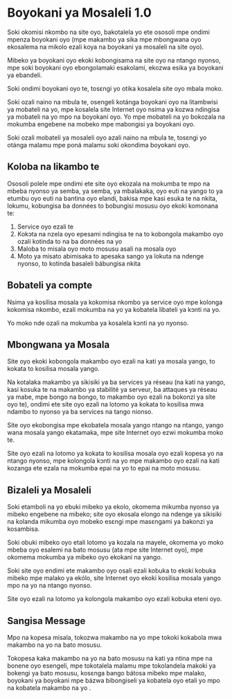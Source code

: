 # Boyokani ya Mosaleli 1.0

Soki okomisi nkombo na site oyo, bakotalela yo ete ososoli mpe ondimi mpenza boyokani oyo (mpe makambo ya sika mpe mbongwana oyo ekosalema na mikolo ezali koya na boyokani ya mosaleli na site oyo).

Mibeko ya boyokani oyo ekoki kobongisama na site oyo na ntango nyonso, mpe soki boyokani oyo ebongolamaki esakolami, ekozwa esika ya boyokani ya ebandeli.

Soki ondimi boyokani oyo te, tosɛngi yo otika kosalela site oyo mbala moko.

Soki ozali naino na mbula te, osengeli kotánga boyokani oyo na litambwisi ya mobateli na yo, mpe kosalela site Internet oyo nsima ya kozwa ndingisa ya mobateli na yo mpo na boyokani oyo. Yo mpe mobateli na yo bokozala na mokumba engebene na mobeko mpe mabongisi ya boyokani oyo.

Soki ozali mobateli ya mosaleli oyo azali naino na mbula te, tosɛngi yo otánga malamu mpe poná malamu soki okondima boyokani oyo.

## Koloba na likambo te

Ososoli polele mpe ondimi ete site oyo ekozala na mokumba te mpo na mbeba nyonso ya semba, ya semba, ya mbalakaka, oyo euti na yango to ya etumbu oyo euti na bantina oyo elandi, bakisa mpe kasi esuka te na nkita, lokumu, kobungisa ba données to bobungisi mosusu oyo ekoki komonana te:

1. Service oyo ezali te
1. Kokɔta na nzela oyo epesami ndingisa te na to kobongola makambo oyo ozali kotinda to na ba données na yo
1. Maloba to misala oyo moto mosusu asali na mosala oyo
1. Moto ya misato abimisaka to apesaka sango ya lokuta na ndenge nyonso, to kotinda basaleli bábungisa nkita

## Bobateli ya compte

Nsima ya kosilisa mosala ya kokomisa nkombo ya service oyo mpe kolonga kokomisa nkombo, ezali mokumba na yo ya kobatela libateli ya kɔnti na yo.

Yo moko nde ozali na mokumba ya kosalela kɔnti na yo nyonso.

## Mbongwana ya Mosala

Site oyo ekoki kobongola makambo oyo ezali na kati ya mosala yango, to kokata to kosilisa mosala yango.

Na kotalaka makambo ya sikisiki ya ba services ya réseau (na kati na yango, kasi kosuka te na makambo ya stabilité ya serveur, ba attaques ya réseau ya mabe, mpe bongo na bongo, to makambo oyo ezali na bokonzi ya site oyo te), ondimi ete site oyo ezali na lotomo ya kokata to kosilisa mwa ndambo to nyonso ya ba services na tango nionso.

Site oyo ekobongisa mpe ekobatela mosala yango ntango na ntango, yango wana mosala yango ekatamaka, mpe site Internet oyo ezwi mokumba moko te.

Site oyo ezali na lotomo ya kokata to kosilisa mosala oyo ezali kopesa yo na ntango nyonso, mpe kolongola kɔnti na yo mpe makambo oyo ezali na kati kozanga ete ezala na mokumba epai na yo to epai na moto mosusu.

## Bizaleli ya Mosaleli

Soki etamboli na yo ebuki mibeko ya ekolo, okomema mikumba nyonso ya mibeko engebene na mibeko; site oyo ekosala elongo na ndenge ya sikisiki na kolanda mikumba oyo mobeko esɛngi mpe masɛngami ya bakonzi ya kosambisa.

Soki obuki mibeko oyo etali lotomo ya kozala na mayele, okomema yo moko mbeba oyo esalemi na bato mosusu (ata mpe site Internet oyo), mpe okomema mokumba ya mibeko oyo ekokani na yango.

Soki site oyo endimi ete makambo oyo osali ezali kobuka to ekoki kobuka mibeko mpe malako ya ekólo, site Internet oyo ekoki kosilisa mosala yango mpo na yo na ntango nyonso.

Site oyo ezali na lotomo ya kolongola makambo oyo ezali kobuka eteni oyo.

## Sangisa Message

Mpo na kopesa misala, tokozwa makambo na yo mpe tokoki kokabola mwa makambo na yo na bato mosusu.

Tokopesa kaka makambo na yo na bato mosusu na kati ya ntina mpe na bonene oyo esengeli, mpe tokotalela malamu mpe tokolandela makoki ya bokengi ya bato mosusu, kosɛnga bango bátosa mibeko mpe malako, boyokani ya boyokani mpe bázwa bibongiseli ya kobatela oyo etali yo mpo na kobatela makambo na yo .
